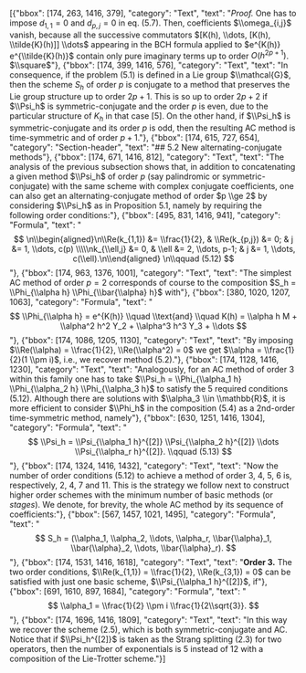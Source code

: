 [{"bbox": [174, 263, 1416, 379], "category": "Text", "text": "*Proof.* One has to impose $d_{1,1} = 0$ and $d_{p,j} = 0$ in eq. (5.7). Then, coefficients $\\omega_{i,j}$ vanish, because all the successive commutators $[K(h), \\dots, [K(h), \\tilde{K}(h)]] \\dots$ appearing in the BCH formula applied to $e^{K(h)} e^{\\tilde{K}(h)}$ contain only pure imaginary terms up to order $O(h^{2p+1})$. $\\square$"}, {"bbox": [174, 399, 1416, 576], "category": "Text", "text": "In consequence, if the problem (5.1) is defined in a Lie group $\\mathcal{G}$, then the scheme $S_h$ of order $p$ is conjugate to a method that preserves the Lie group structure up to order $2p+1$. This is so up to order $2p+2$ if $\\Psi_h$ is symmetric-conjugate and the order $p$ is even, due to the particular structure of $K_h$ in that case [5]. On the other hand, if $\\Psi_h$ is symmetric-conjugate and its order $p$ is odd, then the resulting AC method is time-symmetric and of order $p+1$."}, {"bbox": [174, 615, 727, 654], "category": "Section-header", "text": "## 5.2 New alternating-conjugate methods"}, {"bbox": [174, 671, 1416, 812], "category": "Text", "text": "The analysis of the previous subsection shows that, in addition to concatenating a given method $\\Psi_h$ of order $p$ (say palindromic or symmetric-conjugate) with the same scheme with complex conjugate coefficients, one can also get an alternating-conjugate method of order $p \\ge 2$ by considering $\\Psi_h$ as in Proposition 5.1, namely by requiring the following order conditions:"}, {"bbox": [495, 831, 1416, 941], "category": "Formula", "text": "$$ \n\\begin{aligned}\n\\Re(k_{1,1}) &= \\frac{1}{2}, & \\Re(k_{p,j}) &= 0; & j &= 1, \\dots, c(p) \\\\\nk_{\\ell,j} &= 0, & \\ell &= 2, \\dots, p-1; & j &= 1, \\dots, c(\\ell).\n\\end{aligned} \n\\qquad (5.12) $$"}, {"bbox": [174, 963, 1376, 1001], "category": "Text", "text": "The simplest AC method of order $p=2$ corresponds of course to the composition $S_h = \\Phi_{\\alpha h} \\Phi_{\\bar{\\alpha} h}$ with"}, {"bbox": [380, 1020, 1207, 1063], "category": "Formula", "text": "$$ \\Phi_{\\alpha h} = e^{K(h)} \\quad \\text{and} \\quad K(h) = \\alpha h M + \\alpha^2 h^2 Y_2 + \\alpha^3 h^3 Y_3 + \\dots $$"}, {"bbox": [174, 1086, 1205, 1130], "category": "Text", "text": "By imposing $\\Re(\\alpha) = \\frac{1}{2}, \\Re(\\alpha^2) = 0$ we get $\\alpha = \\frac{1}{2}(1 \\pm i)$, i.e., we recover method (5.2)."}, {"bbox": [174, 1128, 1416, 1230], "category": "Text", "text": "Analogously, for an AC method of order 3 within this family one has to take $\\Psi_h = \\Phi_{\\alpha_1 h} \\Phi_{\\alpha_2 h} \\Phi_{\\alpha_3 h}$ to satisfy the 5 required conditions (5.12). Although there are solutions with $\\alpha_3 \\in \\mathbb{R}$, it is more efficient to consider $\\Phi_h$ in the composition (5.4) as a 2nd-order time-symmetric method, namely"}, {"bbox": [630, 1251, 1416, 1304], "category": "Formula", "text": "$$ \\Psi_h = \\Psi_{\\alpha_1 h}^{[2]} \\Psi_{\\alpha_2 h}^{[2]} \\dots \\Psi_{\\alpha_r h}^{[2]}. \\qquad (5.13) $$"}, {"bbox": [174, 1324, 1416, 1432], "category": "Text", "text": "Now the number of order conditions (5.12) to achieve a method of order 3, 4, 5, 6 is, respectively, 2, 4, 7 and 11. This is the strategy we follow next to construct higher order schemes with the minimum number of basic methods (or *stages*). We denote, for brevity, the whole AC method by its sequence of coefficients:"}, {"bbox": [567, 1457, 1021, 1495], "category": "Formula", "text": "$$ S_h = (\\alpha_1, \\alpha_2, \\dots, \\alpha_r, \\bar{\\alpha}_1, \\bar{\\alpha}_2, \\dots, \\bar{\\alpha}_r). $$"}, {"bbox": [174, 1531, 1416, 1618], "category": "Text", "text": "**Order 3.** The two order conditions, $\\Re(k_{1,1}) = \\frac{1}{2}, \\Re(k_{3,1}) = 0$ can be satisfied with just one basic scheme, $\\Psi_{\\alpha_1 h}^{[2]}$, if"}, {"bbox": [691, 1610, 897, 1684], "category": "Formula", "text": "$$ \\alpha_1 = \\frac{1}{2} \\pm i \\frac{1}{2\\sqrt{3}}. $$"}, {"bbox": [174, 1696, 1416, 1809], "category": "Text", "text": "In this way we recover the scheme (2.5), which is both symmetric-conjugate and AC. Notice that if $\\Psi_h^{[2]}$ is taken as the Strang splitting (2.3) for two operators, then the number of exponentials is 5 instead of 12 with a composition of the Lie-Trotter scheme."}]
